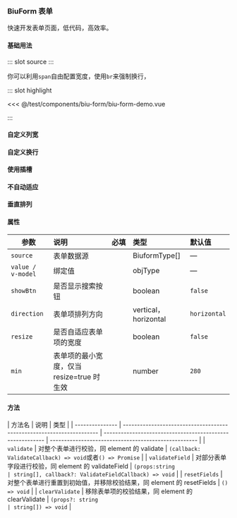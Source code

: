 ### BiuForm 表单

快速开发表单页面，低代码，高效率。

#### 基础用法

<demo-block>
::: slot source
<BiuFormDemo></BiuFormDemo>
:::

你可以利用`span`自由配置宽度，使用`br`来强制换行，

::: slot highlight

<<< @/test/components/biu-form/biu-form-demo.vue

:::
</demo-block>

#### 自定义列宽

#### 自定义换行

#### 使用插槽

#### 不自动适应

#### 垂直排列

#### 属性

| 参数              | 说明                                      | <div style="white-space: nowrap;">必填</div> | 类型                  | 默认值       |
| ----------------- | :---------------------------------------- | :------------------------------------------- | :-------------------- | :----------- |
| `source`          | 表单数据源                                | <el-checkbox checked></el-checkbox>          | BiuformType[]         | —            |
| `value / v-model` | 绑定值                                    | <el-checkbox checked></el-checkbox>          | objType               | —            |
| `showBtn`         | 是否显示搜索按钮                          | <el-checkbox></el-checkbox>                  | boolean               | `false`      |
| `direction`       | 表单项排列方向                            | <el-checkbox></el-checkbox>                  | vertical， horizontal | `horizontal` |
| `resize`          | 是否自适应表单项的宽度                    | <el-checkbox></el-checkbox>                  | boolean               | `false`      |
| `min`             | 表单项的最小宽度，仅当 resize=true 时生效 | <el-checkbox></el-checkbox>                  | number                | `280`        |

#### 方法

| 方法名          | 说明                                                                  | 类型                                                      |
| --------------- | --------------------------------------------------------------------- | --------------------------------------------------------- | ---------------------------------------------------- |
| `validate`      | 对整个表单进行校验，同 element 的 validate                            | `(callback: ValidateCallback) => void`或者`() => Promise` |
| `validateField` | 对部分表单字段进行校验，同 element 的 validateField                   | `(props:string                                            | string[], callback?: ValidateFieldCallback) => void` |
| `resetFields`   | 对整个表单进行重置到初始值，并移除校验结果，同 element 的 resetFields | `() => void`                                              |
| `clearValidate` | 移除表单项的校验结果，同 element 的 clearValidate                     | `(props?: string                                          | string[]) => void`                                   |

